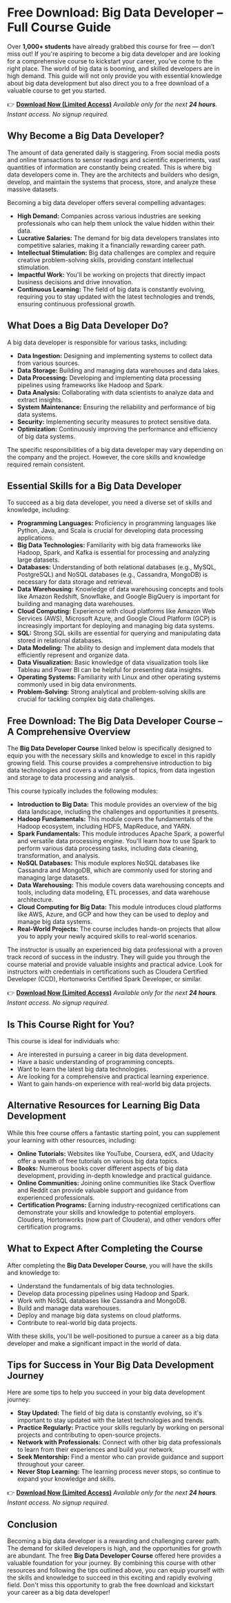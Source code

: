 # Free Download: Big Data Developer – Full Course Guide

Over **1,000+ students** have already grabbed this course for free — don’t miss out! If you're aspiring to become a big data developer and are looking for a comprehensive course to kickstart your career, you’ve come to the right place. The world of big data is booming, and skilled developers are in high demand. This guide will not only provide you with essential knowledge about big data development but also direct you to a free download of a valuable course to get you started.

👉 [**Download Now (Limited Access)**](https://udemywork.com/big-data-developer)
_Available only for the next **24 hours**. Instant access. No signup required._

## Why Become a Big Data Developer?

The amount of data generated daily is staggering. From social media posts and online transactions to sensor readings and scientific experiments, vast quantities of information are constantly being created. This is where big data developers come in. They are the architects and builders who design, develop, and maintain the systems that process, store, and analyze these massive datasets.

Becoming a big data developer offers several compelling advantages:

*   **High Demand:** Companies across various industries are seeking professionals who can help them unlock the value hidden within their data.
*   **Lucrative Salaries:** The demand for big data developers translates into competitive salaries, making it a financially rewarding career path.
*   **Intellectual Stimulation:** Big data challenges are complex and require creative problem-solving skills, providing constant intellectual stimulation.
*   **Impactful Work:** You'll be working on projects that directly impact business decisions and drive innovation.
*   **Continuous Learning:** The field of big data is constantly evolving, requiring you to stay updated with the latest technologies and trends, ensuring continuous professional growth.

## What Does a Big Data Developer Do?

A big data developer is responsible for various tasks, including:

*   **Data Ingestion:** Designing and implementing systems to collect data from various sources.
*   **Data Storage:** Building and managing data warehouses and data lakes.
*   **Data Processing:** Developing and implementing data processing pipelines using frameworks like Hadoop and Spark.
*   **Data Analysis:** Collaborating with data scientists to analyze data and extract insights.
*   **System Maintenance:** Ensuring the reliability and performance of big data systems.
*   **Security:** Implementing security measures to protect sensitive data.
*   **Optimization:** Continuously improving the performance and efficiency of big data systems.

The specific responsibilities of a big data developer may vary depending on the company and the project. However, the core skills and knowledge required remain consistent.

## Essential Skills for a Big Data Developer

To succeed as a big data developer, you need a diverse set of skills and knowledge, including:

*   **Programming Languages:** Proficiency in programming languages like Python, Java, and Scala is crucial for developing data processing applications.
*   **Big Data Technologies:** Familiarity with big data frameworks like Hadoop, Spark, and Kafka is essential for processing and analyzing large datasets.
*   **Databases:** Understanding of both relational databases (e.g., MySQL, PostgreSQL) and NoSQL databases (e.g., Cassandra, MongoDB) is necessary for data storage and retrieval.
*   **Data Warehousing:** Knowledge of data warehousing concepts and tools like Amazon Redshift, Snowflake, and Google BigQuery is important for building and managing data warehouses.
*   **Cloud Computing:** Experience with cloud platforms like Amazon Web Services (AWS), Microsoft Azure, and Google Cloud Platform (GCP) is increasingly important for deploying and managing big data systems.
*   **SQL:** Strong SQL skills are essential for querying and manipulating data stored in relational databases.
*   **Data Modeling:** The ability to design and implement data models that efficiently represent and organize data.
*   **Data Visualization:** Basic knowledge of data visualization tools like Tableau and Power BI can be helpful for presenting data insights.
*   **Operating Systems:** Familiarity with Linux and other operating systems commonly used in big data environments.
*   **Problem-Solving:** Strong analytical and problem-solving skills are crucial for tackling complex big data challenges.

## Free Download: The Big Data Developer Course – A Comprehensive Overview

The **Big Data Developer Course** linked below is specifically designed to equip you with the necessary skills and knowledge to excel in this rapidly growing field. This course provides a comprehensive introduction to big data technologies and covers a wide range of topics, from data ingestion and storage to data processing and analysis.

This course typically includes the following modules:

*   **Introduction to Big Data:** This module provides an overview of the big data landscape, including the challenges and opportunities it presents.
*   **Hadoop Fundamentals:** This module covers the fundamentals of the Hadoop ecosystem, including HDFS, MapReduce, and YARN.
*   **Spark Fundamentals:** This module introduces Apache Spark, a powerful and versatile data processing engine. You'll learn how to use Spark to perform various data processing tasks, including data cleaning, transformation, and analysis.
*   **NoSQL Databases:** This module explores NoSQL databases like Cassandra and MongoDB, which are commonly used for storing and managing large datasets.
*   **Data Warehousing:** This module covers data warehousing concepts and tools, including data modeling, ETL processes, and data warehouse architecture.
*   **Cloud Computing for Big Data:** This module introduces cloud platforms like AWS, Azure, and GCP and how they can be used to deploy and manage big data systems.
*   **Real-World Projects:** The course includes hands-on projects that allow you to apply your newly acquired skills to real-world scenarios.

The instructor is usually an experienced big data professional with a proven track record of success in the industry. They will guide you through the course material and provide valuable insights and practical advice. Look for instructors with credentials in certifications such as Cloudera Certified Developer (CCD), Hortonworks Certified Spark Developer, or similar.

👉 [**Download Now (Limited Access)**](https://udemywork.com/big-data-developer)
_Available only for the next **24 hours**. Instant access. No signup required._

## Is This Course Right for You?

This course is ideal for individuals who:

*   Are interested in pursuing a career in big data development.
*   Have a basic understanding of programming concepts.
*   Want to learn the latest big data technologies.
*   Are looking for a comprehensive and practical learning experience.
*   Want to gain hands-on experience with real-world big data projects.

## Alternative Resources for Learning Big Data Development

While this free course offers a fantastic starting point, you can supplement your learning with other resources, including:

*   **Online Tutorials:** Websites like YouTube, Coursera, edX, and Udacity offer a wealth of free tutorials on various big data topics.
*   **Books:** Numerous books cover different aspects of big data development, providing in-depth knowledge and practical guidance.
*   **Online Communities:** Joining online communities like Stack Overflow and Reddit can provide valuable support and guidance from experienced professionals.
*   **Certification Programs:** Earning industry-recognized certifications can demonstrate your skills and knowledge to potential employers. Cloudera, Hortonworks (now part of Cloudera), and other vendors offer certification programs.

## What to Expect After Completing the Course

After completing the **Big Data Developer Course**, you will have the skills and knowledge to:

*   Understand the fundamentals of big data technologies.
*   Develop data processing pipelines using Hadoop and Spark.
*   Work with NoSQL databases like Cassandra and MongoDB.
*   Build and manage data warehouses.
*   Deploy and manage big data systems on cloud platforms.
*   Contribute to real-world big data projects.

With these skills, you'll be well-positioned to pursue a career as a big data developer and make a significant impact in the world of data.

## Tips for Success in Your Big Data Development Journey

Here are some tips to help you succeed in your big data development journey:

*   **Stay Updated:** The field of big data is constantly evolving, so it's important to stay updated with the latest technologies and trends.
*   **Practice Regularly:** Practice your skills regularly by working on personal projects and contributing to open-source projects.
*   **Network with Professionals:** Connect with other big data professionals to learn from their experiences and build your network.
*   **Seek Mentorship:** Find a mentor who can provide guidance and support throughout your career.
*   **Never Stop Learning:** The learning process never stops, so continue to expand your knowledge and skills.

👉 [**Download Now (Limited Access)**](https://udemywork.com/big-data-developer)
_Available only for the next **24 hours**. Instant access. No signup required._

## Conclusion

Becoming a big data developer is a rewarding and challenging career path. The demand for skilled developers is high, and the opportunities for growth are abundant. The free **Big Data Developer Course** offered here provides a valuable foundation for your journey. By combining this course with other resources and following the tips outlined above, you can equip yourself with the skills and knowledge to succeed in this exciting and rapidly evolving field. Don't miss this opportunity to grab the free download and kickstart your career as a big data developer!
